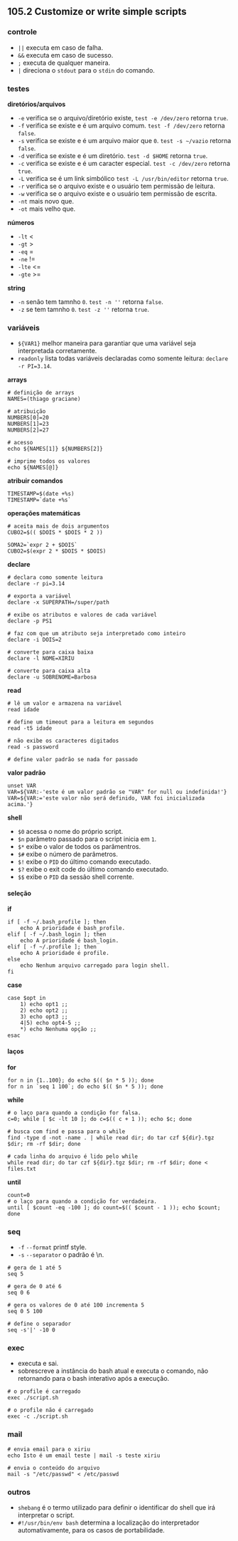 ## 105.2 Customize or write simple scripts

### controle

* `||` executa em caso de falha.
* `&&` executa em caso de sucesso.
* `;` executa de qualquer maneira.
* `|` direciona o `stdout` para o `stdin` do comando.

### testes

**diretórios/arquivos**
* `-e` verifica se o arquivo/diretório existe, `test -e /dev/zero` retorna `true`.
* `-f` verifica se existe e é um arquivo comum. `test -f /dev/zero` retorna `false`.
* `-s` verifica se existe e é um arquivo maior que `0`. `test -s ~/vazio` retorna `false`.
* `-d` verifica se existe e é um diretório. `test -d $HOME` retorna `true`.
* `-c` verifica se existe e é um caracter especial. `test -c /dev/zero` retorna `true`.
* `-L` verifica se é um link simbólico `test -L /usr/bin/editor` retorna `true`.
* `-r` verifica se o arquivo existe e o usuário tem permissão de leitura.
* `-w` verifica se o arquivo existe e o usuário tem permissão de escrita.
* `-nt` mais novo que.
* `-ot` mais velho que.

**números**
* `-lt` <
* `-gt` >
* `-eq` =
* `-ne` !=
* `-lte` <=
* `-gte` >=

**string**
* `-n` senão tem tamnho `0`. `test -n ''` retorna `false`.
* `-z` se tem tamnho `0`. `test -z ''` retorna `true`.

### variáveis

* `${VAR1}` melhor maneira para garantiar que uma variável seja interpretada corretamente.
* `readonly` lista todas variáveis declaradas como somente leitura: `declare -r PI=3.14`.

**arrays**
```shell
# definição de arrays
NAMES=(thiago graciane)

# atribuição
NUMBERS[0]=20
NUMBERS[1]=23
NUMBERS[2]=27

# acesso
echo ${NAMES[1]} ${NUMBERS[2]}

# imprime todos os valores
echo ${NAMES[@]}
```

**atribuir comandos**
```shell
TIMESTAMP=$(date +%s)
TIMESTAMP=`date +%s`
```

**operações matemáticas**
```shell
# aceita mais de dois argumentos
CUBO2=$(( $DOIS * $DOIS * 2 ))

SOMA2=`expr 2 + $DOIS`
CUBO2=$(expr 2 * $DOIS * $DOIS)
```

**declare**
```shell
# declara como somente leitura
declare -r pi=3.14

# exporta a variável
declare -x SUPERPATH=/super/path

# exibe os atributos e valores de cada variável
declare -p PS1

# faz com que um atributo seja interpretado como inteiro
declare -i DOIS=2

# converte para caixa baixa
declare -l NOME=XIRIU

# converte para caixa alta
declare -u SOBRENOME=Barbosa
```

**read**
```shell
# lê um valor e armazena na variável
read idade

# define um timeout para a leitura em segundos
read -t5 idade

# não exibe os caracteres digitados
read -s password

# define valor padrão se nada for passado
```

**valor padrão**
```shell
unset VAR
VAR=${VAR:-'este é um valor padrão se "VAR" for null ou indefinida!'}
VAR=${VAR:='este valor não será definido, VAR foi inicializada acima.'}
```

**shell**
* `$0` acessa o nome do próprio script.
* `$n` parâmetro passado para o script inicia em `1`.
* `$*` exibe o valor de todos os parâmentros.
* `$#` exibe o número de parâmetros.
* `$!` exibe o `PID` do último comando executado.
* `$?` exibe o exit code do último comando executado.
* `$$` exibe o `PID` da sessão shell corrente.

#### seleção

**if**
```shell
if [ -f ~/.bash_profile ]; then
    echo A prioridade é bash_profile.
elif [ -f ~/.bash_login ]; then
    echo A prioridade é bash_login.
elif [ -f ~/.profile ]; then
    echo A prioridade é profile.
else
    echo Nenhum arquivo carregado para login shell.
fi
```

**case**
```shell
case $opt in
    1) echo opt1 ;;
    2) echo opt2 ;;
    3) echo opt3 ;;
    4|5) echo opt4-5 ;;
    *) echo Nenhuma opção ;;
esac
```

#### laços

**for**
```shell
for n in {1..100}; do echo $(( $n * 5 )); done
for n in `seq 1 100`; do echo $(( $n * 5 )); done
```

**while**
```shell
# o laço para quando a condição for falsa.
c=0; while [ $c -lt 10 ]; do c=$(( c + 1 )); echo $c; done

# busca com find e passa para o while
find -type d -not -name . | while read dir; do tar czf ${dir}.tgz $dir; rm -rf $dir; done

# cada linha do arquivo é lido pelo while
while read dir; do tar czf ${dir}.tgz $dir; rm -rf $dir; done < files.txt
```

**until**
```shell
count=0
# o laço para quando a condição for verdadeira.
until [ $count -eq -100 ]; do count=$(( $count - 1 )); echo $count; done
```

### seq

* `-f` `--format` printf style.
* `-s` `--separator` o padrão é \n.

```shell
# gera de 1 até 5
seq 5

# gera de 0 até 6
seq 0 6

# gera os valores de 0 até 100 incrementa 5
seq 0 5 100

# define o separador
seq -s'|' -10 0
```

### exec

* executa e sai.
* sobrescreve a instância do bash atual e executa o comando, não retornando para o bash interativo após a execução.

```shell
# o profile é carregado
exec ./script.sh

# o profile não é carregado
exec -c ./script.sh
```

### mail

```shell
# envia email para o xiriu
echo Isto é um email teste | mail -s teste xiriu

# envia o conteúdo do arquivo
mail -s "/etc/passwd" < /etc/passwd
```

### outros

* `shebang` é o termo utilizado para definir o identificar do shell que irá interpretar o script.
* `#!/usr/bin/env bash` determina a localização do interpretador automativamente, para os casos de portabilidade.
